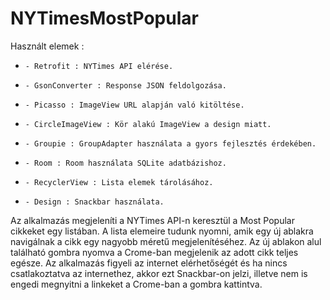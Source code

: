 # NYTimesMostPopular

Használt elemek :
*     - Retrofit : NYTimes API elérése.
*     - GsonConverter : Response JSON feldolgozása.
*     - Picasso : ImageView URL alapján való kitöltése.
*     - CircleImageView : Kör alakú ImageView a design miatt.
*     - Groupie : GroupAdapter használata a gyors fejlesztés érdekében.
*     - Room : Room használata SQLite adatbázishoz.
*     - RecyclerView : Lista elemek tárolásához.
*     - Design : Snackbar használata.


Az alkalmazás megjeleníti a NYTimes API-n keresztül a Most Popular cikkeket egy listában. A lista elemeire tudunk nyomni, amik egy új ablakra navigálnak a cikk egy nagyobb méretű megjelenítéséhez. Az új ablakon alul található gombra nyomva a Crome-ban megjelenik az adott cikk teljes egésze. Az alkalmazás figyeli az internet elérhetőségét és ha nincs csatlakoztatva az internethez, akkor ezt Snackbar-on jelzi, illetve nem is engedi megnyitni a linkeket a Crome-ban a gombra kattintva.


